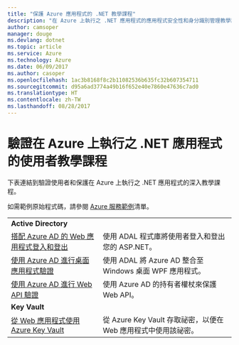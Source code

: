 ```yaml
---
title: "保護 Azure 應用程式的 .NET 教學課程"
description: "在 Azure 上執行之 .NET 應用程式的應用程式安全性和身分識別管理教學課程。"
author: camsoper
manager: douge
ms.devlang: dotnet
ms.topic: article
ms.service: Azure
ms.technology: Azure
ms.date: 06/09/2017
ms.author: casoper
ms.openlocfilehash: 1ac3b8168f8c2b11082536b635fc32b607354711
ms.sourcegitcommit: d95a6ad3774a49b16f652e40e7860e47636c7ad0
ms.translationtype: HT
ms.contentlocale: zh-TW
ms.lasthandoff: 08/28/2017
---
```

# <a name="tutorials-for-authenticating-users-in-your-net-apps-running-on-azure"></a>驗證在 Azure 上執行之 .NET 應用程式的使用者教學課程

下表連結到驗證使用者和保護在 Azure 上執行之 .NET 應用程式的深入教學課程。

如需範例原始程式碼，請參閱 [Azure 服務範例](https://azure.microsoft.com/resources/samples/?platform=dotnet)清單。

| | |
|---|---|
|**Active Directory**||
| [搭配 Azure AD 的 Web 應用程式登入和登出][1] | 使用 ADAL 程式庫將使用者登入和登出您的 ASP.NET。
| [使用 Azure AD 進行桌面應用程式驗證][2]| 使用 ADAL 將 Azure AD 整合至 Windows 桌面 WPF 應用程式。 | 
| [使用 Azure AD 進行 Web API 驗證][3] | 使用 Azure AD 的持有者權杖來保護 Web API。 |
|**Key Vault**||
| [從 Web 應用程式使用 Azure Key Vault][4] | 從 Azure Key Vault 存取祕密，以便在 Web 應用程式中使用該祕密。 | 

[1]: /azure/active-directory/develop/active-directory-devquickstarts-webapp-dotnet
[2]: /azure/active-directory/develop/active-directory-devquickstarts-dotnet
[3]: /azure/active-directory/develop/active-directory-devquickstarts-webapi-dotnet
[4]: /azure/key-vault/key-vault-use-from-web-application
